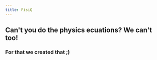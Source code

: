 ```yaml
---
title: FisiQ
---
```


## Can't you do the physics ecuations? We can't too!
### For that we created that ;)